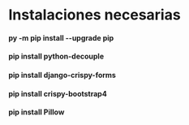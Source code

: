 # Instalaciones necesarias

#### py -m pip install --upgrade pip
#### pip install python-decouple
#### pip install django-crispy-forms
#### pip install crispy-bootstrap4 
#### pip install Pillow

